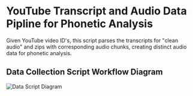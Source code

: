 # YouTube Transcript and Audio Data Pipline for Phonetic Analysis
Given YouTube video ID's, this script parses the transcripts for "clean audio" and zips with corresponding audio chunks, creating distinct audio data for phonetic analysis.
## Data Collection Script Workflow Diagram
![Data Script Diagram](https://user-images.githubusercontent.com/19601652/103677071-d6d18c80-4f4f-11eb-8a64-6e58e853a145.jpeg)
